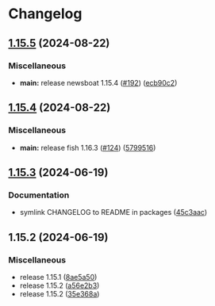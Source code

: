 # Changelog

## [1.15.5](https://github.com/engeir/stowfiles/compare/newsboat-v1.15.4...newsboat-v1.15.5) (2024-08-22)


### Miscellaneous

* **main:** release newsboat 1.15.4 ([#192](https://github.com/engeir/stowfiles/issues/192)) ([ecb90c2](https://github.com/engeir/stowfiles/commit/ecb90c20d28b138366bbb6245dcc0247b8634db0))

## [1.15.4](https://github.com/engeir/stowfiles/compare/newsboat-v1.15.3...newsboat-v1.15.4) (2024-08-22)


### Miscellaneous

* **main:** release fish 1.16.3 ([#124](https://github.com/engeir/stowfiles/issues/124)) ([5799516](https://github.com/engeir/stowfiles/commit/57995166b1597d7e1fc2387e92309afc0a2b617f))

## [1.15.3](https://github.com/engeir/stowfiles/compare/newsboat-v1.15.2...newsboat-v1.15.3) (2024-06-19)


### Documentation

* symlink CHANGELOG to README in packages ([45c3aac](https://github.com/engeir/stowfiles/commit/45c3aacf6c1c60ed559a8c394b4f4873fe9e806d))

## 1.15.2 (2024-06-19)


### Miscellaneous

* release 1.15.1 ([8ae5a50](https://github.com/engeir/stowfiles/commit/8ae5a506399c8574fd780fa48e6df75e7bf92946))
* release 1.15.2 ([a56e2b3](https://github.com/engeir/stowfiles/commit/a56e2b3e1a6a859ad6b0b3953832b88fd87ecfcb))
* release 1.15.2 ([35e368a](https://github.com/engeir/stowfiles/commit/35e368a1bf125ca33b6acc36d32f86ed88ca87be))
